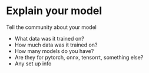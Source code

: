 # Explain your model

Tell the community about your model
- What data was it trained on?
- How much data was it trained on?
- How many models do you have?
- Are they for pytorch, onnx, tensorrt, something else?
- Any set up info 
